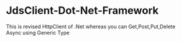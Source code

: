 # JdsClient-Dot-Net-Framework
This is revised HttpClient of .Net whereas you can Get,Post,Put,Delete Async using Generic Type
